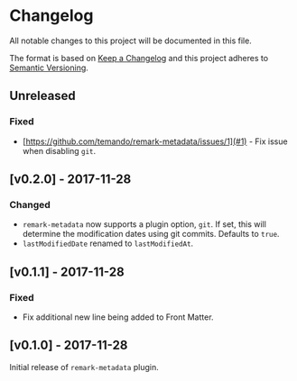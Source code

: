 # Changelog

All notable changes to this project will be documented in this file.

The format is based on [Keep a Changelog](http://keepachangelog.com/) and this project adheres to [Semantic Versioning](http://semver.org/).

## Unreleased

### Fixed

- [https://github.com/temando/remark-metadata/issues/1](#1) - Fix issue when disabling `git`.

## [v0.2.0] - 2017-11-28

### Changed

- `remark-metadata` now supports a plugin option, `git`. If set, this will determine the modification dates using git commits. Defaults to `true`.
- `lastModifiedDate` renamed to `lastModifiedAt`.

## [v0.1.1] - 2017-11-28

### Fixed

- Fix additional new line being added to Front Matter.

## [v0.1.0] - 2017-11-28

Initial release of `remark-metadata` plugin.
